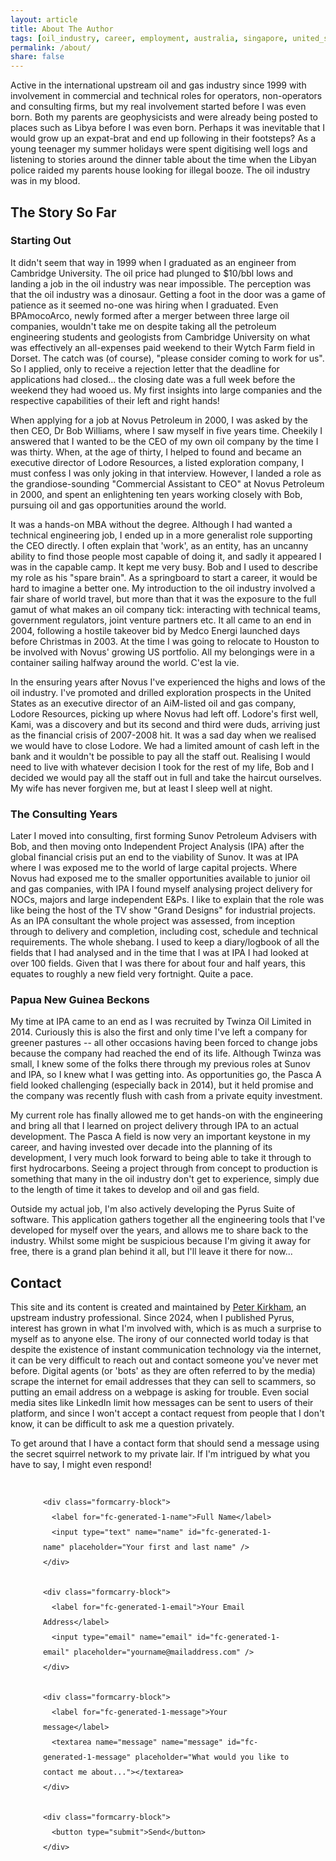 ```yaml
---
layout: article
title: About The Author
tags: [oil_industry, career, employment, australia, singapore, united_states, united_kingdom, papua_new_guinea, novus, lodore, sunov, ipa, twinza]
permalink: /about/
share: false
---
```


Active in the international upstream oil and gas industry since 1999 with involvement in commercial and technical roles for operators, non-operators and consulting firms, but my real involvement started before I was even born. Both my parents are geophysicists and were already being posted to places such as Libya before I was even born. Perhaps it was inevitable that I would grow up an expat-brat and end up following in their footsteps? As a young teenager my summer holidays were spent digitising well logs and listening to stories around the dinner table about the time when the Libyan police raided my parents house looking for illegal booze. The oil industry was in my blood.

## The Story So Far

### Starting Out

It didn't seem that way in 1999 when I graduated as an engineer from Cambridge University. The oil price had plunged to $10/bbl lows and landing a job in the oil industry was near impossible. The perception was that the oil industry was a dinosaur. Getting a foot in the door was a game of patience as it seemed no-one was hiring when I graduated. Even BPAmocoArco, newly formed after a merger between three large oil companies, wouldn't take me on despite taking all the petroleum engineering students and geologists from Cambridge University on what was effectively an all-expenses paid weekend to their Wytch Farm field in Dorset. The catch was (of course), "please consider coming to work for us". So I applied, only to receive a rejection letter that the deadline for applications had closed... the closing date was a full week before the weekend they had wooed us. My first insights into large companies and the respective capabilities of their left and right hands!

When applying for a job at Novus Petroleum in 2000, I was asked by the then CEO, Dr Bob Williams, where I saw myself in five years time. Cheekily I answered that I wanted to be the CEO of my own oil company by the time I was thirty. When, at the age of thirty, I helped to found and became an executive director of Lodore Resources, a listed exploration company, I must confess I was only joking in that interview. However, I landed a role as the grandiose-sounding "Commercial Assistant to CEO" at Novus Petroleum in 2000, and spent an enlightening ten years working closely with Bob, pursuing oil and gas opportunities around the world.

It was a hands-on MBA without the degree. Although I had wanted a technical engineering job, I ended up in a more generalist role supporting the CEO directly. I often explain that 'work', as an entity, has an uncanny ability to find those people most capable of doing it, and sadly it appeared I was in the capable camp. It kept me very busy. Bob and I used to describe my role as his "spare brain". As a springboard to start a career, it would be hard to imagine a better one. My introduction to the oil industry involved a fair share of world travel, but more than that it was the exposure to the full gamut of what makes an oil company tick: interacting with technical teams, government regulators, joint venture partners etc. It all came to an end in 2004, following a hostile takeover bid by Medco Energi launched days before Christmas in 2003. At the time I was going to relocate to Houston to be involved with Novus' growing US portfolio. All my belongings were in a container sailing halfway around the world. C'est la vie.

In the ensuring years after Novus I've experienced the highs and lows of the oil industry. I've promoted and drilled exploration prospects in the United States as an executive director of an AiM-listed oil and gas company, Lodore Resources, picking up where Novus had left off. Lodore's first well, Kami, was a discovery and but its second and third were duds, arriving just as the financial crisis of 2007-2008 hit. It was a sad day when we realised we would have to close Lodore. We had a limited amount of cash left in the bank and it wouldn't be possible to pay all the staff out. Realising I would need to live with whatever decision I took for the rest of my life, Bob and I decided we would pay all the staff out in full and take the haircut ourselves. My wife has never forgiven me, but at least I sleep well at night.

### The Consulting Years

Later I moved into consulting, first forming Sunov Petroleum Advisers with Bob, and then moving onto Independent Project Analysis (IPA) after the global financial crisis put an end to the viability of Sunov. It was at IPA where I was exposed me to the world of large capital projects. Where Novus had exposed me to the smaller opportunities available to junior oil and gas companies,  with IPA I found myself analysing project delivery for NOCs, majors and large independent E&Ps. I like to explain that the role was like being the host of the TV show "Grand Designs" for industrial projects. As an IPA consultant the whole project was assessed, from inception through to delivery and completion, including cost, schedule and technical requirements. The whole shebang. I used to keep a diary/logbook of all the fields that I had analysed and in the time that I was at IPA I had looked at over 100 fields. Given that I was there for about four and half years, this equates to roughly a new field very fortnight. Quite a pace.

### Papua New Guinea Beckons

My time at IPA came to an end as I was recruited by Twinza Oil Limited in 2014. Curiously this is also the first and only time I've left a company for greener pastures -- all other occasions having been forced to change jobs because the company had reached the end of its life. Although Twinza was small, I knew some of the folks there through my previous roles at Sunov and IPA, so I knew what I was getting into. As opportunities go, the Pasca A field looked challenging (especially back in 2014), but it held promise and the company was recently flush with cash from a private equity investment.

My current role has finally allowed me to get hands-on with the engineering and bring all that I learned on project delivery through IPA to an actual development. The Pasca A field is now very an important keystone in my career, and having invested over decade into the planning of its development, I very much look forward to being able to take it through to first hydrocarbons. Seeing a project through from concept to production is something that many in the oil industry don't get to experience, simply due to the length of time it takes to develop and oil and gas field.

Outside my actual job, I'm also actively developing the Pyrus Suite of software. This application gathers together all the engineering tools that I've developed for myself over the years, and allows me to share back to the industry. Whilst some might be suspicious because I'm giving it away for free, there is a grand plan behind it all, but I'll leave it there for now...

## Contact

This site and its content is created and maintained by [Peter Kirkham](https://www.linkedin.com/in/peterkirkham/), an upstream industry professional. Since 2024, when I published Pyrus, interest has grown in what I'm involved with, which is as much a surprise to myself as to anyone else. The irony of our connected world today is that despite the existence of instant communication technology via the internet, it can be very difficult to reach out and contact someone you've never met before. Digital agents (or 'bots' as they are often referred to by the media) scrape the internet for email addresses that they can sell to scammers, so putting an email address on a webpage is asking for trouble. Even social media sites like LinkedIn limit how messages can be sent to users of their platform, and since I won't accept a contact request from people that I don't know, it can be difficult to ask me a question privately.

To get around that I have a contact form that should send a message using the secret squirrel network to my private lair. If I'm intrigued by what you have to say, I might even respond!

<section class="formcarry-container">
  <form action="https://formcarry.com/s/Rk-ltvNwHYZ" method="POST" enctype="multipart/form-data">
    
    <div class="formcarry-block">
      <label for="fc-generated-1-name">Full Name</label>
      <input type="text" name="name" id="fc-generated-1-name" placeholder="Your first and last name" />
    </div>
  	
    <div class="formcarry-block">
      <label for="fc-generated-1-email">Your Email Address</label>
      <input type="email" name="email" id="fc-generated-1-email" placeholder="yourname@mailaddress.com" />
    </div>
  	
    <div class="formcarry-block">
      <label for="fc-generated-1-message">Your message</label>
      <textarea name="message" name="message" id="fc-generated-1-message" placeholder="What would you like to contact me about..."></textarea>
    </div>
  	
    <div class="formcarry-block">  
      <button type="submit">Send</button>
    </div>
  
  </form>
</section>

<style>
  
    @import url('https://fonts.googleapis.com/css2?family=Inter:wght@400;500&display=swap');

    .formcarry-container {
      box-sizing: border-box;
      margin: 40px auto 0 auto;
      padding: 0;
      font-family: "Inter", sans-serif;
      font-size: 14px;
      font-weight: 400;
      line-height: 24px;
      letter-spacing: -0.01em;

      width: 400px;

      /* NORMAL */
      --fc-border-color: #ECEFF9;
      --fc-normal-text-color: #0E0B3D;
      --fc-normal-placeholder-color: #B3B8D0;

      /* PRIMARY COLOR | HSL FORMAT*/
      --fc-primary-color-hue: 220;
      --fc-error-color-hue: 356;
      --fc-primary-hsl: var(--fc-primary-color-hue), 100%, 54%;
      --fc-error-hsl: var(--fc-error-color-hue), 100%, 54%;

      /* HOVER */
      --fc-field-hover-bg-color: #F7F9FC;
      --fc-border-hover-color: #DDE0EE;
      --fc-field-hover-text-color: #B3B8D0;

      --fc-border-active-color: #1463FF;
    }

    .formcarry-container * {
      box-sizing: border-box;
    }

    .formcarry-container label {
      display: block;
      cursor: pointer;
    }

    .formcarry-container .formcarry-block:not(:first-child) {
      margin-top: 16px;
    }

    /*=============================================
    =            Fields           =
    =============================================*/
    
    .formcarry-container input,
    .formcarry-container textarea,
    .formcarry-container select {
      margin-top: 4px;
      width: 100%;
      height: 42px;
      border: 1px solid var(--fc-border-color);
      color: var(--fc-normal-text-color);
      border-radius: 6px;
      padding: 8px 12px;
      
      font-family: "Inter", sans-serif;
      font-size:14px;
      transition: 125ms background, 125ms color, 125ms box-shadow;
    }

    .formcarry-container textarea{
      min-height: 188px;
      max-width: 100%;
      padding-top: 12px;
    }

    .formcarry-container input::placeholder,
    .formcarry-container textarea::placeholder,
    .formcarry-container select::placeholder {
      color: var(--fc-normal-placeholder-color);
    }

    .formcarry-container input:hover,
    .formcarry-container textarea:hover,
    .formcarry-container select:hover {
      border-color: var(--fc-border-hover-color);
      background-color: var(--fc-field-hover-bg-color);
    }

    .formcarry-container input:hover::placeholder,
    .formcarry-container textarea:hover::placeholder,
    .formcarry-container select:hover::placeholder {
      color: var(--fc-field-hover-text-color);
    }

    .formcarry-container input:focus,
    .formcarry-container textarea:focus,
    .formcarry-container select:focus {
      background-color: #fff;
      border-color: hsl(var(--fc-primary-hsl));
      box-shadow: hsla(var(--fc-primary-hsl), 8%) 0px 0px 0px 3px;
      outline: none;
    }

    .formcarry-container select {
      background-image: url("data:image/svg+xml,%3Csvg width='24' height='24' viewBox='0 0 24 24' fill='none' xmlns='http://www.w3.org/2000/svg'%3E%3Cpath d='M11.9997 14.5001L8.46387 10.9642L9.64303 9.78589L11.9997 12.1434L14.3564 9.78589L15.5355 10.9642L11.9997 14.5001Z' fill='%236C6F93'/%3E%3C/svg%3E%0A");
      /* background-position: calc(100% - 20px) calc(1em + 4px), calc(100% - 15px) calc(1em + 4px); */
      background-size: 24px 24px;
      background-position: 98%;
      background-repeat: no-repeat;
      appearance: none;
      -webkit-appearance: none;
    }

    .formcarry-container button {
      font-family: "Inter", sans-serif;
      font-weight: 500;
      font-size: 14px;
      letter-spacing: -0.02em;
      height: 42px;
      line-height: 40px;
      width: 100%;
      border-radius: 6px;
      box-sizing: border-box;
      border: 1px solid hsla(var(--fc-primary-hsl));
      background-color: hsla(var(--fc-primary-hsl));
      color: #fff;
      cursor: pointer;
    }

    .formcarry-container button {
      font-family: "Inter", sans-serif;
      font-weight: 500;
      font-size: 14px;
      letter-spacing: -0.02em;
      height: 40px;
      line-height: 24px;
      width: 100%;
      border: 0;
      border-radius: 6px;
      box-sizing: border-box;
      background-color: hsla(var(--fc-primary-hsl));
      color: #fff;
      cursor: pointer;
      box-shadow: 0 0 0 0 transparent;
      
      transition: 125ms all;
    }
    
    .formcarry-container button:hover {
      background: linear-gradient(0deg, rgba(0, 0, 0, 0.1), rgba(0, 0, 0, 0.1)), hsla(var(--fc-primary-hsl));
    }
    
    .formcarry-container button:focus {
      background: linear-gradient(0deg, rgba(0, 0, 0, 0.2), rgba(0, 0, 0, 0.2)), hsla(var(--fc-primary-hsl));
      border-inline: 1px solid inline rgba(255, 255, 255, 0.6);
      box-shadow: 0px 0px 0px 3px rgba(var(--fc-primary-hsl), 12%);
    }

    .formcarry-container button:active {
      background: linear-gradient(0deg, rgba(0, 0, 0, 0.2), rgba(0, 0, 0, 0.2)), hsla(var(--fc-primary-hsl));
    }

    .formcarry-container button:disabled {
      background-color: hsla(var(--fc-primary-hsl), 40%);
      cursor: not-allowed;
    }

    .formcarry-container input:focus:required:invalid,
    .formcarry-container input:focus:invalid, 
    .formcarry-container select:focus:required:invalid,
    .formcarry-container select:focus:invalid
    {
      color: hsl(var(--fc-error-hsl)); 
      border-color: hsl(var(--fc-error-hsl));
      box-shadow: 0px 0px 0px 3px hsla(var(--fc-error-hsl), 12%);
    }

    /*=====  End of Fields  ======*/
</style>
